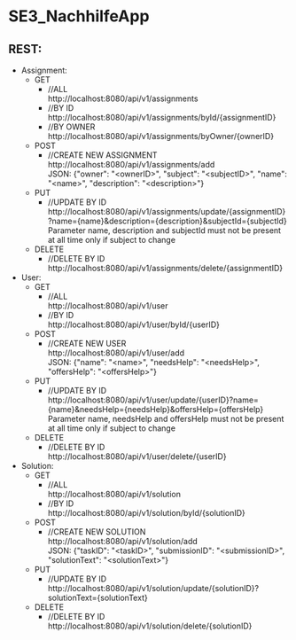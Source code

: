 # SE3_NachhilfeApp

## REST:
  + Assignment:
    * GET
      - //ALL      
      http://localhost:8080/api/v1/assignments
      - //BY ID      
      http://localhost:8080/api/v1/assignments/byId/{assignmentID}
      - //BY OWNER       
      http://localhost:8080/api/v1/assignments/byOwner/{ownerID}
    * POST
      - //CREATE NEW ASSIGNMENT      
      http://localhost:8080/api/v1/assignments/add       
      JSON: {"owner": "\<ownerID\>", "subject": "\<subjectID\>", "name": "\<name\>", "description": "\<description\>"}
    * PUT
      - //UPDATE BY ID   
      http://localhost:8080/api/v1/assignments/update/{assignmentID}?name={name}&description={description}&subjectId={subjectId}      
      Parameter name, description and subjectId must not be present at all time only if subject to change
    * DELETE
      - //DELETE BY ID      
      http://localhost:8080/api/v1/assignments/delete/{assignmentID}
  + User:
    * GET
      - //ALL      
      http://localhost:8080/api/v1/user
      - //BY ID      
      http://localhost:8080/api/v1/user/byId/{userID}
    * POST
      - //CREATE NEW USER      
      http://localhost:8080/api/v1/user/add       
      JSON: {"name": "\<name\>", "needsHelp": "\<needsHelp\>", "offersHelp": "\<offersHelp\>"}
    * PUT
      - //UPDATE BY ID   
      http://localhost:8080/api/v1/user/update/{userID}?name={name}&needsHelp={needsHelp}&offersHelp={offersHelp}      
      Parameter name, needsHelp and offersHelp must not be present at all time only if subject to change
    * DELETE
      - //DELETE BY ID      
      http://localhost:8080/api/v1/user/delete/{userID}
  + Solution:
    * GET
        - //ALL      
          http://localhost:8080/api/v1/solution
        - //BY ID      
          http://localhost:8080/api/v1/solution/byId/{solutionID}
    * POST
        - //CREATE NEW SOLUTION      
          http://localhost:8080/api/v1/solution/add       
          JSON: {"taskID": "\<taskID\>", "submissionID": "\<submissionID\>", "solutionText": "\<solutionText\>"}
    * PUT
        - //UPDATE BY ID   
          http://localhost:8080/api/v1/solution/update/{solutionID}?solutionText={solutionText}
    * DELETE
        - //DELETE BY ID      
          http://localhost:8080/api/v1/solution/delete/{solutionID}
